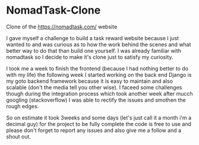 # NomadTask-Clone
Clone of the https://nomadtask.com/ website


I gave myself a challenge to build a task reward website because I just wanted to and was curious as to how the work behind the scenes
and what better way to do that than build one yourself. I was already familiar with nomadtask so I decide to make it's clone just to satisfy my curiosity.

I took me a week to finish the frontend (because I had nothing better to do with my life) the following week I started working on the back end Django is my goto backend framework because it is easy to maintain and also scalable (don't the media tell you other wise). I faceed some challenges though during the integration process which took another week after mucch googling (stackoverflow) I was able to rectify the issues and smothen the rough edges.

So on estimate it took 3weeks and some days (let's just call it a month i'm a decimal guy) for the project to be fully complete the code is free to use and please don't forget to report any issues and also give me a follow and a shout out.

